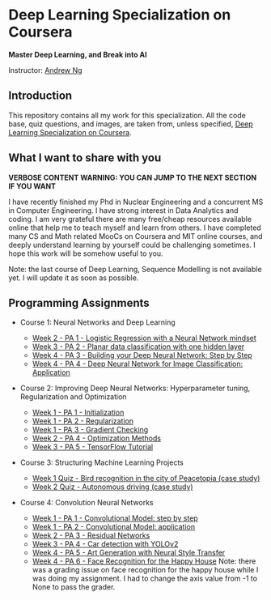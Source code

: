 # Deep Learning Specialization on Coursera

**Master Deep Learning, and Break into AI**

Instructor: [Andrew Ng](http://www.andrewng.org/)

## Introduction

This repository contains all my work for this specialization. All the code base, quiz questions, and images, are taken from, unless specified, [Deep Learning Specialization on Coursera](https://www.coursera.org/specializations/deep-learning).

## What I want to share with you

**VERBOSE CONTENT WARNING: YOU CAN JUMP TO THE NEXT SECTION IF YOU WANT**

I have recently finished my Phd in Nuclear Engineering and a concurrent MS in Computer Engineering. I have strong interest in Data Analytics and coding. 
I am very grateful there are many free/cheap resources available online that help me to teach myself and learn from others. I have completed many CS and Math related MooCs on Coursera and MIT online courses, and deeply understand learning by yourself could be challenging sometimes. 
I hope this work will be somehow useful to you.  

Note: the last course of Deep Learning, Sequence Modelling is not available yet. I will update it as soon as possible. 

## Programming Assignments

- Course 1: Neural Networks and Deep Learning

  - [Week 2 - PA 1 - Logistic Regression with a Neural Network mindset](https://github.com/EvanWang2015/Deep-Learning/blob/master/Neural%20Network_Deep%20Learning/LogisticRegressionWithNeuralNetworkMindset.ipynb)
  - [Week 3 - PA 2 - Planar data classification with one hidden layer](https://github.com/EvanWang2015/Deep-Learning/blob/master/Neural%20Network_Deep%20Learning/Planar%20data%20classification%20with%20one%20hidden%20layer.ipynb)
  - [Week 4 - PA 3 - Building your Deep Neural Network: Step by Step](https://github.com/EvanWang2015/Deep-Learning/blob/master/Neural%20Network_Deep%20Learning/Building%20your%20Deep%20Neural%20Network%20Step%20by%20Step.ipynb)
  - [Week 4 - PA 4 - Deep Neural Network for Image Classification: Application](https://github.com/EvanWang2015/Deep-Learning/blob/master/Neural%20Network_Deep%20Learning/Deep%20Neural%20Network%20Application.ipynb)
  
- Course 2: Improving Deep Neural Networks: Hyperparameter tuning, Regularization and Optimization

  - [Week 1 - PA 1 - Initialization](https://github.com/EvanWang2015/Deep-Learning/blob/master/Hyperparameter%20tuning%2C%20Regularization%20and%20Optimization/Initialization.ipynb)
  - [Week 1 - PA 2 - Regularization](https://github.com/EvanWang2015/Deep-Learning/blob/master/Hyperparameter%20tuning%2C%20Regularization%20and%20Optimization/Regularization.ipynb)
  - [Week 1 - PA 3 - Gradient Checking](https://github.com/EvanWang2015/Deep-Learning/blob/master/Hyperparameter%20tuning%2C%20Regularization%20and%20Optimization/Gradient%20Checking.ipynb)
  - [Week 2 - PA 4 - Optimization Methods](https://github.com/EvanWang2015/Deep-Learning/blob/master/Hyperparameter%20tuning%2C%20Regularization%20and%20Optimization/Optimization%20methods.ipynb)
  - [Week 3 - PA 5 - TensorFlow Tutorial](https://github.com/EvanWang2015/Deep-Learning/blob/master/Hyperparameter%20tuning%2C%20Regularization%20and%20Optimization/Tensorflow%20Tutorial.ipynb)
  
- Course 3: Structuring Machine Learning Projects

  - [Week 1 Quiz - Bird recognition in the city of Peacetopia (case study)](https://github.com/EvanWang2015/Deep-Learning/blob/master/Structuring%20Machine%20Learning%20Projects/quiz%201_bird%20recogintion%20in%20the%20city%20of%20peacetopia.pdf)
  - [Week 2 Quiz - Autonomous driving (case study)](https://github.com/EvanWang2015/Deep-Learning/blob/master/Structuring%20Machine%20Learning%20Projects/quiz%202_Autonomous%20driving_Case%20study.pdf)
 
- Course 4: Convolution Neural Networks

  - [Week 1 - PA 1 - Convolutional Model: step by step](https://github.com/EvanWang2015/Deep-Learning/blob/master/Convolution%20Neural%20Networks/Convolution%20model%20step%20by%20step.ipynb)
  - [Week 1 - PA 2 - Convolutional Model: application](https://github.com/EvanWang2015/Deep-Learning/blob/master/Convolution%20Neural%20Networks/Convolution%20model%20Application.ipynb)
  - [Week 2 - PA 3 - Residual Networks](https://github.com/EvanWang2015/Deep-Learning/blob/master/Convolution%20Neural%20Networks/Residual%20Networks.ipynb)
  - [Week 3 - PA 4 - Car detection with YOLOv2](https://github.com/EvanWang2015/Deep-Learning/blob/master/Convolution%20Neural%20Networks/Autonomouscdriving%20application%20Car%20detection.ipynb)
  - [Week 4 - PA 5 - Art Generation with Neural Style Transfer](https://github.com/EvanWang2015/Deep-Learning/blob/master/Convolution%20Neural%20Networks/Art%20Generation%20with%20Neural%20Style%20Transfer.ipynb)
  - [Week 4 - PA 6 - Face Recognition for the Happy House](https://github.com/EvanWang2015/Deep-Learning/blob/master/Convolution%20Neural%20Networks/Face%20Recognition%20for%20the%20Happy%20House.ipynb)
  Note: there was a grading issue on face recognition for the happy house while I was doing my assignment. I had to change the axis value from -1 to None to pass the grader.